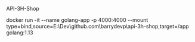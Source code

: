 API-3H-Shop

docker run -it --name golang-app -p 4000:4000 --mount type=bind,source=E:\Dev\github.com\barrydevp\api-3h-shop,target=/app golang:1.13
